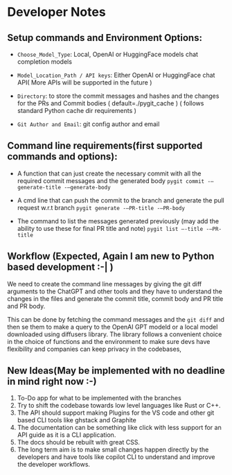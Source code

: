 Developer Notes
===============


Setup commands and Environment Options:
---------------------------------------
- `Choose_Model_Type`: Local, OpenAI or HuggingFace models chat completion models 

- `Model_Location_Path / API keys`: Either OpenAI or HuggingFace chat API( More APIs will be supported in the future )

- `Directory`: to store the commit messages and hashes and the changes for the PRs and Commit bodies ( default=./pygit_cache ) ( follows standard Python cache dir requirements )
- `Git Author and Email`: git config author and email


Command line requirements(first supported commands and options):
----------------------------------------------------------------
- A function that can just create the necessary commit with all the required commit messages and the generated body 
` pygit commit -—generate-title -—generate-body `

- A cmd line that can push the commit to the branch and generate the pull request w.r.t branch 
` pygit generate -—PR-title -—PR-body `

-  The command to list the messages generated previously (may add the ability to use these for final PR title and note)
` pygit list —-title -—PR-title `


Workflow (Expected, Again I am new to Python based development :-| )
--------------------------------------------------------------------
We need to create the command line messages by giving the git diff arguments to the ChatGPT and other tools and they have to understand the changes in the files and generate the commit title, commit body and PR title and PR body.

This can be done by fetching the command messages and the `git diff` and then se them to make a query to the OpenAI GPT modeld or a local model downloaded using diffusers library. The library follows a convenient choice in the choice of functions and the environment to make sure devs have flexibility and companies can keep privacy in the codebases, 


New Ideas(May be implemented with no deadline in mind right now :-\)
---------------------------------------------------------------------
1. To-Do app for what to be implemented with the branches
2. Try to shift the codebase towards low level languages like Rust or C++.
3. The API should support making Plugins for the VS code and other git based CLI tools like ghstack and Graphite
4. The documentation can be something like click with less support for an API guide as it is a CLI application.
5. The docs should be rebuilt with great CSS.
6. The long term aim is to make small changes happen directly by the developers and 
have tools like copilot CLI to understand and improve the developer workflows. 